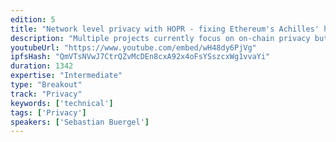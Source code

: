 ```yaml
---
edition: 5
title: "Network level privacy with HOPR - fixing Ethereum's Achilles' heel"
description: "Multiple projects currently focus on on-chain privacy but at network level, Ethereum utilizes broadcasting of messages in a P2P setting which is known to have inferior privacy-guarantees compared to mixnets. Beyond the core layer, dapps running on top of Ethereum or users interfacing these dapps and communicating with one another need a go-to protocol that allows them to exchange data without leaking private metadata that allows for de-anonymizing them while using a dapp.In this talk we highlight some attacks that collect network metadata in order to de-anonymize senders of a transaction. We then show how a mixnet like HOPR can be used to establish network-level metadata privacy. HOPR is a mixnet that allows participating nodes to earn ETH for relaying messages and thereby provide privacy. As HOPR requires cooperation of downstream nodes to unlock a payment, traditional payment channels would lead to race conditions that allow relayers to exploit the network. We will present an alternative to common payment channel implementations, building on commutative properties of elliptic curves for efficiently closing payment channels."
youtubeUrl: "https://www.youtube.com/embed/wH48dy6PjVg"
ipfsHash: "QmVTsNVwJ7CtrQZvMcDEn8cxA92x4oFsYSszcxWg1vvaYi"
duration: 1342
expertise: "Intermediate"
type: "Breakout"
track: "Privacy"
keywords: ['technical']
tags: ['Privacy']
speakers: ['Sebastian Buergel']
---
```


